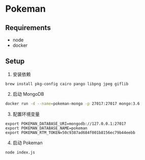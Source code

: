Pokeman
====

Requirements
----

- node
- docker

Setup
----

1. 安装依赖

```
brew install pkg-config cairo pango libpng jpeg giflib
```

2. 启动 MongoDB

```sh
docker run -d --name=pokeman-mongo -p 27017:27017 mongo:3.6
```

3. 配置环境变量

```
export POKEMAN_DATABASE_URI=mongodb://127.0.0.1:27017
export POKEMAN_DATABASE_NAME=pokeman
export POKEMAN_RTM_TOKEN=50c9387ad684f001b8156ec79b44eebb
```

4. 启动 Pokeman

```sh
node index.js
```
